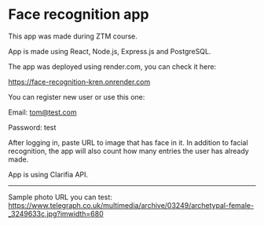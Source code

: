 # Face recognition app

This app was made during ZTM course. 

App is made using React, Node.js, Express.js and PostgreSQL.

The app was deployed using render.com, you can check it here:

https://face-recognition-kren.onrender.com

You can register new user or use this one:

Email: tom@test.com

Password: test

After logging in, paste URL to image that has face in it. In addition to facial recognition, the app will also count how many entries the user has already made.

App is using Clarifia API. 

---

Sample photo URL you can test: https://www.telegraph.co.uk/multimedia/archive/03249/archetypal-female-_3249633c.jpg?imwidth=680

